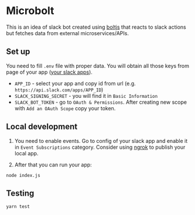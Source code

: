 # Microbolt

This is an idea of slack bot created using [boltjs](https://slack.dev/bolt-js) that reacts to slack actions but fetches data from external microservices/APIs.

## Set up

You need to fill `.env` file with proper data. You will obtain all those keys from page of your app ([your slack apps](https://api.slack.com/apps)).

* `APP_ID` - select your app and copy id from url (e.g. `https://api.slack.com/apps/APP_ID`)
* `SLACK_SIGNING_SECRET` - you will find it in `Basic Information`
* `SLACK_BOT_TOKEN` - go to `OAuth & Permissions`. After creating new scope with `Add an OAuth Scope` copy your token.

## Local development

1. You need to enable events. Go to config of your slack app and enable it in `Event Subscriptions` category. Consider using [ngrok](https://ngrok.com/) to publish your local app.

2. After that you can run your app:

```
node index.js
```

## Testing

```
yarn test
```
